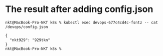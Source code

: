 # The result after adding config.json
```
nkt@MacBook-Pro-NKT k8s % kubectl exec devops-677c4cd4c-fsntz -- cat /devops/config.json

{
  "nkt929": "929tkn"
}
nkt@MacBook-Pro-NKT k8s % 
```
